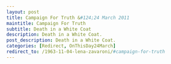 ```yaml
---
layout: post
title: Campaign For Truth &#124;24 March 2011
maintitle: Campaign For Truth
subtitle: Death in a White Coat
description: Death in a White Coat.
post_description: Death in a White Coat.
categories: [Redirect, OnThisDay24March]
redirect_to: /1963-11-04-lena-zavaroni/#campaign-for-truth
---
```


